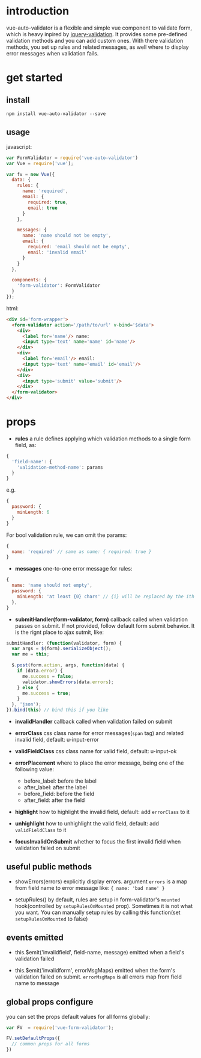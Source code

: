 # introduction
vue-auto-validator is a flexible and simple vue component to validate form, which is heavy inpired by [jquery-validation](https://jqueryvalidation.org/). It provides some pre-defined validation methods and you can add custom ones. With there validation methods, you set up rules and related messages, as well where to display error messages when validation fails.

# get started

## install
`npm install vue-auto-validator --save`

## usage
javascript:
```javascript
var FormValidator = require('vue-auto-validator')
var Vue = require('vue');

var fv = new Vue({
  data: {
    rules: {
      name: 'required',
      email: {
        required: true,
        email: true
      }
    },

    messages: {
      name: 'name should not be empty',
      email: {
        required: 'email should not be empty',
        email: 'invalid email'
      }
    }
  },

  components: {
    'form-validator': FormValidator
  }
});

```

html:
```html
<div id='form-wrapper'>
  <form-validator action='/path/to/url' v-bind='$data'>
    <div>
      <label for='name'/> name:
      <input type='text' name='name' id='name'/>
    </div>
    <div>
      <label for='email'/> email:
      <input type='text' name='email' id='email'/>
    </div>
    <div>
      <input type='submit' value='submit'/>
    </div>
  </form-validator>
</div>
```

# props
* **rules**
a rule defines applying which validation methods to a single form field, as:

```javascript
{
  'field-name': {
    'validation-method-name': params
  }
}
```

e.g.

```javascript
{
  password: {
    minLength: 6
  }
}
```

For bool validation rule, we can omit the params:

```javascript
{
  name: 'required' // same as name: { required: true }
}
```

* **messages**
one-to-one error message for rules:

```javascript
{
  name: 'name should not empty',
  password: {
    minLength: 'at least {0} chars' // {i} will be replaced by the ith param
  },
}
```

* **submitHandler(form-validator, form)**
callback called when validation passes on submit. If not provided, follow default form submit behavior. It is the rignt place to ajax sutmit, like:
```javascript
submitHandler: (function(validator, form) {
  var args = $(form).serializeObject();     
  var me = this; 

  $.post(form.action, args, function(data) {
    if (data.error) {
      me.success = false;
      validator.showErrors(data.errors);
    } else {
      me.success = true;
    }
  }, 'json');
}).bind(this) // bind this if you like

```
* **invalidHandler**
callback called when validation failed on submit

* **errorClass**
css class name for error messages(`span` tag) and related invalid field, default: u-input-error

* **validFieldClass**
css class name for valid field, default: u-input-ok

* **errorPlacement**
where to place the error message, being one of the following value:
  - before_label: before the label
  - after_label: after the label
  - before_field: before the field
  - after_field: after the field

* **highlight**
how to highlight the invalid field, default: add `errorClass` to it

* **unhighlight**
how to unhighlight the valid field, default: add `validFieldClass` to it

* **focusInvalidOnSubmit**
whether to focus the first invalid field when validation failed on submit

## useful public methods
* showErrors(errors)
explicitly display errors. argument `errors` is a map from field name to error message like: `{ name: 'bad name' }`

* setupRules()
by default, rules are setup in form-validator's `mounted` hook(controlled by `setupRulesOnMounted` prop). Sometimes it is not what you want. You can manually setup rules by calling this function(set `setupRulesOnMounted` to false)

## events emitted
* this.$emit('invalidfield', field-name, message)
emitted when a field's validation failed

* this.$emit('invalidform', errorMsgMaps)
emitted when the form's validation failed on submit. `errorMsgMaps` is all errors map from field name to message

## global props configure
you can set the props default values for all forms globally:
```javascript
var FV  = require('vue-form-validator');

FV.setDefaultProps({
  // common props for all forms
})
```
